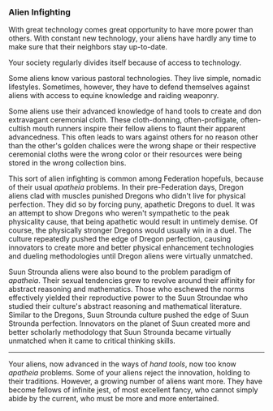 ### Alien Infighting

With great technology comes great opportunity to have more power than others. With constant new technology, your aliens have hardly any time to make sure that their neighbors stay up-to-date.

Your society regularly divides itself because of access to technology.

Some aliens know various pastoral technologies. They live simple, nomadic lifestyles. Sometimes, however, they have to defend themselves against aliens with access to equine knowledge and raiding weaponry.

Some aliens use their advanced knowledge of hand tools to create and don extravagant ceremonial cloth. These cloth-donning, often-profligate, often-cultish mouth runners inspire their fellow aliens to flaunt their apparent advancedness. This often leads to wars against others for no reason other than the other's golden chalices were the wrong shape or their respective ceremonial cloths were the wrong color or their resources were being stored in the wrong collection bins.

This sort of alien infighting is common among Federation hopefuls, because of their usual _apatheia_ problems. In their pre-Federation days, Dregon aliens clad with muscles punished Dregons who didn't live for physical perfection. They did so by forcing puny, apathetic Dregons to duel. It was an attempt to show Dregons who weren't sympathetic to the peak physicality cause, that being apathetic would result in untimely demise. Of course, the physically stronger Dregons would usually win in a duel. The culture repeatedly pushed the edge of Dregon perfection, causing innovators to create more and better physical enhancement technologies and dueling methodologies until Dregon aliens were virtually unmatched.

Suun Strounda aliens were also bound to the problem paradigm of _apatheia_. Their sexual tendencies grew to revolve around their affinity for abstract reasoning and mathematics. Those who eschewed the norms effectively yielded their reproductive power to the Suun Stroundae who studied their culture's abstract reasoning and mathematical literature. Similar to the Dregons, Suun Strounda culture pushed the edge of Suun Strounda perfection. Innovators on the planet of Suun created more and better scholarly methodology that Suun Strounda became virtually unmatched when it came to critical thinking skills.

<hr>

Your aliens, now advanced in the ways of _hand tools_, now too know _apatheia_ problems. Some of your aliens reject the innovation, holding to their traditions. However, a growing number of aliens want more. They have become fellows of infinite jest, of most excellent fancy, who cannot simply abide by the current, who must be more and more entertained.
